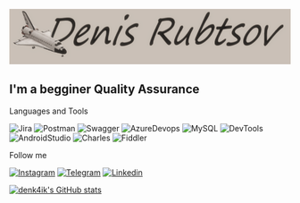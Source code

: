 [![Header](https://github.com/denk4ik/denk4ik/blob/main/assets/%D0%91%D0%B5%D0%B7%20%D0%B8%D0%BC%D0%B5%D0%BD%D0%B8.png)](https://www.instagram.com/denk_4ik/)

## I'm a begginer Quality Assurance

Languages and Tools

![Jira](https://img.shields.io/badge/Jira-090909?style=for-the-badge&logo=jira&logoColor=136be1)
![Postman](https://img.shields.io/badge/Postman-090909?style=for-the-badge&logo=postman&logoColor=f76935)
![Swagger](https://img.shields.io/badge/Swagger-090909?style=for-the-badge&logo=swagger&logoColor=7ede2b)
![AzureDevops](https://img.shields.io/badge/AzureDevops-090909?style=for-the-badge&logo=azuredevops&logoColor=0074d0)
![MySQL](https://img.shields.io/badge/MySQL-090909?style=for-the-badge&logo=mysql&logoColor=00618a)
![DevTools](https://img.shields.io/badge/DevTools-090909?style=for-the-badge&logo=googlechrome&logoColor=2674f2)
![AndroidStudio](https://img.shields.io/badge/AndroidStudio-090909?style=for-the-badge&logo=androidstudio&logoColor=3ad07d)
![Charles](https://img.shields.io/badge/CharlesProxy-090909?style=for-the-badge&logo=charlesproxy&logoColor=8cc4d7)
![Fiddler](https://img.shields.io/badge/Fiddler-090909?style=for-the-badge&logo=fiddler&logoColor=8cc4d7)

Follow me

[![Instagram](https://img.shields.io/badge/Instagram-090909?style=for-the-badge&logo=instagram&logoColor=9939a3)](https://www.instagram.com/denk_4ik/)
[![Telegram](https://img.shields.io/badge/Telegram-090909?style=for-the-badge&logo=telegram&logoColor=31a5db)](https://t.me/denk4ikhttps://t.me/denk4ik)
[![Linkedin](https://img.shields.io/badge/Linkedin-090909?style=for-the-badge&logo=linkedin&logoColor=0073b1)](https://www.linkedin.com/in/denk4ik/)

[![denk4ik's GitHub stats](https://github-readme-stats.vercel.app/api?username=denk4ik&show_icons=true&theme=synthwave)](https://github.com/denk4ik/github-readme-stats)
